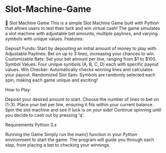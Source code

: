 # Slot-Machine-Game
🎰 Slot Machine Game This is a simple Slot Machine Game built with Python that allows users to test their luck and win virtual cash! The game simulates a slot machine with adjustable bet amounts, multiple paylines, and varying symbols with unique values.
Features:

Deposit Funds: Start by depositing an initial amount of money to play with.
Adjustable Paylines: Bet on up to 3 lines, increasing your chances to win.
Customizable Bets: Set your bet amount per line, ranging from $1 to $100.
Symbol Values: Four unique symbols (A, B, C, D) each with specific payout values.
Win Checker: Automatically checks winning lines and calculates your payout.
Randomized Slot Spin: Symbols are randomly selected each spin, making each game unique and exciting!

How to Play:

Deposit your desired amount to start.
Choose the number of lines to bet on (1-3).
Place your bet per line, ensuring it fits within your current balance.
Spin the slot machine and see if luck is on your side!
Continue spinning until you decide to cash out by pressing 'q'.

Requirements
Python 3.x

Running the Game
Simply run the main() function in your Python environment to start the game. The program will guide you through each step, from placing a bet to checking your winnings.
